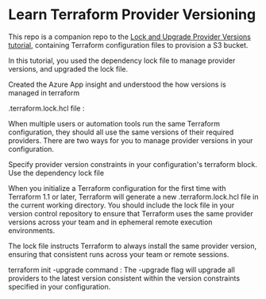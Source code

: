 # Learn Terraform Provider Versioning

This repo is a companion repo to the [Lock and Upgrade Provider Versions tutorial](https://developer.hashicorp.com/terraform/tutorials/configuration-language/provider-versioning), containing Terraform configuration files to provision a S3 bucket.


In this tutorial, you used the dependency lock file to manage provider versions, and upgraded the lock file.

Created the Azure App insight and understood the how versions is managed in terraform

.terraform.lock.hcl file :

When multiple users or automation tools run the same Terraform configuration, they should all use the same versions of their required providers. There are two ways for you to manage provider versions in your configuration.

Specify provider version constraints in your configuration's terraform block.
Use the dependency lock file

When you initialize a Terraform configuration for the first time with Terraform 1.1 or later, Terraform will generate a new .terraform.lock.hcl file in the current working directory. You should include the lock file in your version control repository to ensure that Terraform uses the same provider versions across your team and in ephemeral remote execution environments.

The lock file instructs Terraform to always install the same provider version, ensuring that consistent runs across your team or remote sessions.

terraform init -upgrade command :
The -upgrade flag will upgrade all providers to the latest version consistent within the version constraints specified in your configuration.
